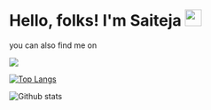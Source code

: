 

# Hello, folks! I'm Saiteja <img src="https://raw.githubusercontent.com/MartinHeinz/MartinHeinz/master/wave.gif" width="30px">


you can also find me on


<img src="https://www.linkedin.com/in/saiteja05" />





[![Top Langs](https://github-readme-stats.vercel.app/api/top-langs/?username=saiteja-05)](https://github.com/saiteja-05/github-readme-stats)



![Github stats](https://github-readme-stats.vercel.app/api?username=saiteja-05&show_icons=true&theme=vue)








<!--
**saiteja-05/saiteja-05** is a ✨ _special_ ✨ repository because its `README.md` (this file) appears on your GitHub profile.

Here are some ideas to get you started:

- 🔭 I’m currently Purshuing PG diploma BigData Analytics course at CDAC(know-it) Pune
- 🌱 I’m currently learning Bigdata,Machine Learning,Artificial intelligence 
- 👯 I’m looking to work on the data analyst,data engineer roles...
- 🤔 I’m looking for help with ...
- 💬 Ask me about ...
- 📫 How to reach me: ...
- 😄 Pronouns: ...
- ⚡ Fun fact: ...


Here are some ideas to get you started:

- 🔭 I’m currently Purshuing PG diploma BigData Analytics course at CDAC(know-it) Pune
- 🌱 I’m currently learning Big data,Machine Learning,Artificial intelligence 
- 👯 I’m looking to work on the data analyst,data engineer roles...
- 🤔 I’m looking for help to develop my overall skills in technical field
- 💬 Ask me about anything related to Python/Machine Learning/Big Data
- 📫 How to reach me: saiteja.n97@gmail.com
- ⚡ Fun fact: ...

![Github stats](https://github-readme-stats.vercel.app/api?username=saiteja-05)

-->



